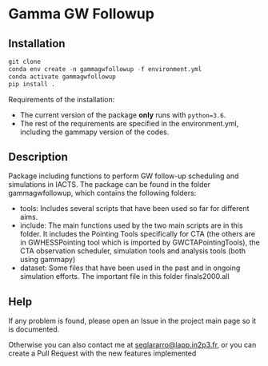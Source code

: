 # Gamma GW Followup

## Installation


```python
git clone 
conda env create -n gammagwfollowup -f environment.yml
conda activate gammagwfollowup
pip install .      
```
Requirements of the installation: 

- The current version of the package **only** runs with `python=3.6`.
- The rest of the requirements are specified in the environment.yml, including the gammapy version of the codes. 

## Description


Package including functions to perform GW follow-up scheduling and simulations in IACTS. The package can be found in the folder gammagwfollowup, which contains the following folders: 
 
- tools: Includes several scripts that have been used so far for different aims. 
- include: The main functions used by the two main scripts are in this folder. It includes the Pointing Tools specifically for CTA (the others are in GWHESSPointing tool which is imported by GWCTAPointingTools), the CTA observation scheduler, simulation tools and analysis tools (both using gammapy)
- dataset: Some files that have been used in the past and in ongoing simulation efforts. The important file in this folder finals2000.all


## Help
If any problem is found, please open an Issue in the project main page so it is documented. 

Otherwise you can also contact me at seglararro@lapp.in2p3.fr, or you can create a Pull Request with the new features implemented 
